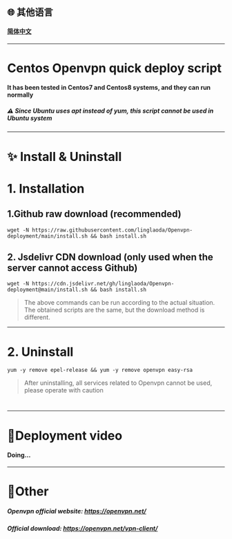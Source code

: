 
## 🌐 其他语言
#### [简体中文](https://github.com/linglaoda/Openvpn-deployment)

***

# Centos Openvpn quick deploy script
#### It has been tested in Centos7 and Centos8 systems, and they can run normally
##### ⚠ Since Ubuntu uses apt instead of yum, this script cannot be used in Ubuntu system

***

# ✨ Install & Uninstall
# 1. Installation
## 1.Github raw download (recommended)
````
wget -N https://raw.githubusercontent.com/linglaoda/Openvpn-deployment/main/install.sh && bash install.sh
````
## 2. Jsdelivr CDN download (only used when the server cannot access Github)
````
wget -N https://cdn.jsdelivr.net/gh/linglaoda/Openvpn-deployment@main/install.sh && bash install.sh
````
> The above commands can be run according to the actual situation. The obtained scripts are the same, but the download method is different.
***
# 2. Uninstall

````
yum -y remove epel-release && yum -y remove openvpn easy-rsa
````
> After uninstalling, all services related to Openvpn cannot be used, please operate with caution

#
***

# 🌠Deployment video
#### Doing...

***

# 🌌Other
##### Openvpn official website: https://openvpn.net/
##### Official download: https://openvpn.net/vpn-client/
